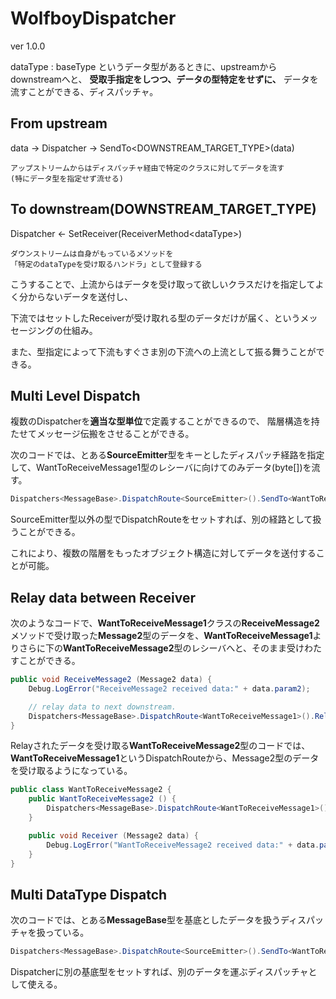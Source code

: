 # WolfboyDispatcher

ver 1.0.0

dataType : baseType というデータ型があるときに、upstreamからdownstreamへと、
**受取手指定をしつつ、データの型特定をせずに、**
データを流すことができる、ディスパッチャ。

## From upstream
data -> Dispatcher -> SendTo\<DOWNSTREAM_TARGET_TYPE\>(data)

    アップストリームからはディスパッチャ経由で特定のクラスに対してデータを流す
    (特にデータ型を指定せず流せる)

## To downstream(DOWNSTREAM_TARGET_TYPE)
Dispatcher <- SetReceiver(ReceiverMethod\<dataType\>)

    ダウンストリームは自身がもっているメソッドを
    「特定のdataTypeを受け取るハンドラ」として登録する

こうすることで、上流からはデータを受け取って欲しいクラスだけを指定してよく分からないデータを送付し、

下流ではセットしたReceiverが受け取れる型のデータだけが届く、というメッセージングの仕組み。

また、型指定によって下流もすぐさま別の下流への上流として振る舞うことができる。


## Multi Level Dispatch
複数のDispatcherを**適当な型単位**で定義することができるので、
階層構造を持たせてメッセージ伝搬をさせることができる。

次のコードでは、とある**SourceEmitter**型をキーとしたディスパッチ経路を指定して、WantToReceiveMessage1型のレシーバに向けてのみデータ(byte[])を流す。

```C#
Dispatchers<MessageBase>.DispatchRoute<SourceEmitter>().SendTo<WantToReceiveMessage1>(data);
```

SourceEmitter型以外の型でDispatchRoute<T>をセットすれば、別の経路として扱うことができる。

これにより、複数の階層をもったオブジェクト構造に対してデータを送付することが可能。


## Relay data between Receiver
次のようなコードで、**WantToReceiveMessage1**クラスの**ReceiveMessage2**メソッドで受け取った**Message2**型のデータを、**WantToReceiveMessage1**よりさらに下の**WantToReceiveMessage2**型のレシーバへと、そのまま受けわたすことができる。

```C#
public void ReceiveMessage2 (Message2 data) {
	Debug.LogError("ReceiveMessage2 received data:" + data.param2);

	// relay data to next downstream.
	Dispatchers<MessageBase>.DispatchRoute<WantToReceiveMessage1>().Relay<WantToReceiveMessage2>(data);
}
```

Relayされたデータを受け取る**WantToReceiveMessage2**型のコードでは、
**WantToReceiveMessage1**というDispatchRouteから、Message2型のデータを受け取るようになっている。

```C#
public class WantToReceiveMessage2 {
	public WantToReceiveMessage2 () {
		Dispatchers<MessageBase>.DispatchRoute<WantToReceiveMessage1>().SetReceiver<Message2>(Receiver);
	}

	public void Receiver (Message2 data) {
		Debug.LogError("WantToReceiveMessage2 received data:" + data.param2);
	}
}
```


## Multi DataType Dispatch
次のコードでは、とある**MessageBase**型を基底としたデータを扱うディスパッチャを扱っている。

```C#
Dispatchers<MessageBase>.DispatchRoute<SourceEmitter>().SendTo<WantToReceiveMessage1>(data);
```

Dispatcher<T>に別の基底型をセットすれば、別のデータを運ぶディスパッチャとして使える。
